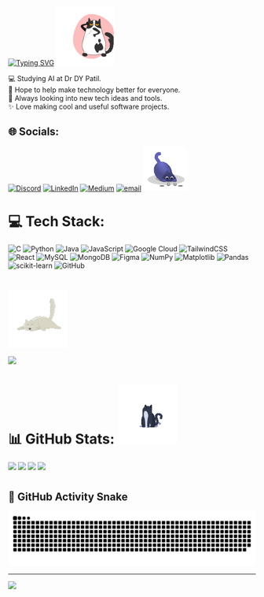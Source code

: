 
[![Typing SVG](https://readme-typing-svg.herokuapp.com?font=Benguiat+Bold&weight=500&size=32&duration=4000&pause=1000&color=FFD700CF&center=true&vCenter=true&width=600&height=70&lines=Hi!+I+am+Bhoomi)](https://git.io/typing-svg) <img src="https://github.com/Bhoomi-112/Bhoomi-112/blob/main/assets/Dance cat.gif" width="120"/>


💻 Studying AI at Dr DY Patil.<br> 
🌷 Hope to help make technology better for everyone.<br>
👀 Always looking into new tech ideas and tools.<br> 
✨ Love making cool and useful software projects.


## 🌐 Socials:
[![Discord](https://img.shields.io/badge/Discord-%237289DA.svg?logo=discord&logoColor=white)](https://discord.gg/bhoomi01979) [![LinkedIn](https://img.shields.io/badge/LinkedIn-%230077B5.svg?logo=linkedin&logoColor=white)](https://linkedin.com/in/bhoomi-awhad) [![Medium](https://img.shields.io/badge/Medium-12100E?logo=medium&logoColor=white)](https://medium.com/@@bhoomiawhad02) [![email](https://img.shields.io/badge/Email-D14836?logo=gmail&logoColor=white)](mailto:bhoomiawhad02@gmail.com) <img src="https://github.com/Bhoomi-112/Bhoomi-112/blob/main/assets/Lurking Cat.gif" height="90"/>

# 💻 Tech Stack:

![C](https://img.shields.io/badge/c-%2300599C.svg?style=for-the-badge&logo=c&logoColor=white) ![Python](https://img.shields.io/badge/python-3670A0?style=for-the-badge&logo=python&logoColor=ffdd54) ![Java](https://img.shields.io/badge/java-%23ED8B00.svg?style=for-the-badge&logo=openjdk&logoColor=white) ![JavaScript](https://img.shields.io/badge/javascript-%23323330.svg?style=for-the-badge&logo=javascript&logoColor=%23F7DF1E) ![Google Cloud](https://img.shields.io/badge/GoogleCloud-%234285F4.svg?style=for-the-badge&logo=google-cloud&logoColor=white) ![TailwindCSS](https://img.shields.io/badge/tailwindcss-%2338B2AC.svg?style=for-the-badge&logo=tailwind-css&logoColor=white) ![React](https://img.shields.io/badge/react-%2320232a.svg?style=for-the-badge&logo=react&logoColor=%2361DAFB) ![MySQL](https://img.shields.io/badge/mysql-4479A1.svg?style=for-the-badge&logo=mysql&logoColor=white) ![MongoDB](https://img.shields.io/badge/MongoDB-%234ea94b.svg?style=for-the-badge&logo=mongodb&logoColor=white) ![Figma](https://img.shields.io/badge/figma-%23F24E1E.svg?style=for-the-badge&logo=figma&logoColor=white) ![NumPy](https://img.shields.io/badge/numpy-%23013243.svg?style=for-the-badge&logo=numpy&logoColor=white) ![Matplotlib](https://img.shields.io/badge/Matplotlib-%23ffffff.svg?style=for-the-badge&logo=Matplotlib&logoColor=black) ![Pandas](https://img.shields.io/badge/pandas-%23150458.svg?style=for-the-badge&logo=pandas&logoColor=white) ![scikit-learn](https://img.shields.io/badge/scikit--learn-%23F7931E.svg?style=for-the-badge&logo=scikit-learn&logoColor=white) ![GitHub](https://img.shields.io/badge/github-%23121011.svg?style=for-the-badge&logo=github&logoColor=white)

#
<img src="https://github.com/Bhoomi-112/Bhoomi-112/blob/main/assets/Lazy cat.gif" width="120"/>

![](http://github-profile-summary-cards.vercel.app/api/cards/profile-details?username=Bhoomi-112&theme=aura_dark)

# 📊 GitHub Stats: <img src="https://github.com/Bhoomi-112/Bhoomi-112/blob/main/assets/Loader cat.gif" width="120"/>


![](http://github-profile-summary-cards.vercel.app/api/cards/stats?username=Bhoomi-112&theme=aura_dark)
![](http://github-profile-summary-cards.vercel.app/api/cards/repos-per-language?username=Bhoomi-112&theme=aura_dark)
![](http://github-profile-summary-cards.vercel.app/api/cards/most-commit-language?username=Bhoomi-112&theme=aura_dark)
![](http://github-profile-summary-cards.vercel.app/api/cards/productive-time?username=Bhoomi-112&theme=aura_dark&utcOffset=8)
#




## 🐍 GitHub Activity Snake

![GitHub Snake dark](https://raw.githubusercontent.com/Bhoomi-112/Bhoomi-112/output/github-snake-dark.svg)



---
[![](https://visitcount.itsvg.in/api?id=Bhoomi-112&icon=0&color=0)](https://visitcount.itsvg.in)

<!-- Proudly created with GPRM ( https://gprm.itsvg.in ) -->
